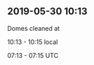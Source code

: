 
## 2019-05-30 10:13

[//]: # (Keywords: #cleaning)

Domes cleaned at

10:13 - 10:15 local

07:13 - 07:15 UTC

